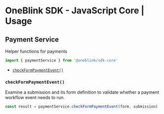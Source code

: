 # OneBlink SDK - JavaScript Core | Usage

## Payment Service

Helper functions for payments

```js
import { paymentService } from '@oneblink/sdk-core'
```

- [`checkFormPaymentEvent()`](#checkformpaymentevent)

### `checkFormPaymentEvent()`

Examine a submission and its form definition to validate whether a payment workflow event needs to run.

```js
const result = paymentService.checkFormPaymentEvent(form, submission)
```
